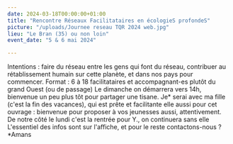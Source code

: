 ```yaml
---
date: 2024-03-18T00:00:00+01:00
title: "Rencontre Réseaux Facilitataires en écologieS profondeS"
picture: "/uploads/Journee reseau TQR 2024 web.jpg"
lieu: "Le Bran (35) ou non loin"
event_date: "5 & 6 mai 2024"

---
```


Intentions : faire du réseau entre les gens qui font du réseau, contribuer au rétablissement humain sur cette planète, et dans nos pays pour commencer.
Format : 6 à 18 facilitataires et accompagnant-es plutôt du grand Ouest (ou de passage)
Le dimanche on démarrera vers 14h, bienvenue un peu plus tôt pour partager une tisane. Je* serai avec ma fille (c'est la fin des vacances), qui est prête et facilitante elle aussi pour cet ouvrage : bienvenue pour proposer à vos jeunesses aussi, attentivement. De notre côté le lundi c'est la rentrée pour Y., on continuera sans elle
L'essentiel des infos sont sur l'affiche, et pour le reste contactons-nous ?
*Amans
